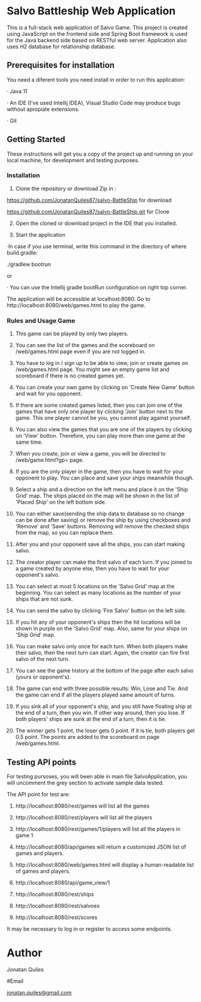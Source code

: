
# Salvo Battleship Web Application

This is a full-stack web application of Salvo Game.
This project is created using JavaScript on the frontend side and Spring Boot framework is used for the Java backend side based on RESTful web server.
Application also uses H2 database for relationship database.

## Prerequisites for installation

You need a diferent tools you need install in order to run this application:

· Java 11

· An IDE (I've used Intellij IDEA), Visual Studio Code may produce bugs without apropiate extensions.

· Git

## Getting Started

These instructions will get you a copy of the project up and running on your local machine, for development and testing purposes.

### Installation

1. Clone the repository or download Zip in :

https://github.com/JonatanQuiles87/salvo-BattleShip for download

https://github.com/JonatanQuiles87/salvo-BattleShip.git for Clone

2. Open the cloned or download project in the IDE that you installed.

3. Start the application

·In case if you use terminal, write this command in the directory of where build.gradle:

./gradlew bootrun

or

· You can use the Intellij gradle bootRun configuration on right top corner.

The application will be accessible at localhost:8080. Go to http://localhost:8080/web/games.html to play the game.

### Rules and Usage Game

1. This game can be played by only two players.

2. You can see the list of the games and the scoreboard on /web/games.html page even if you are not logged in.

3. You have to log in / sign up to be able to view, join or create games on /web/games.html page. You might see an empty game list and scoreboard if there is no created games yet.

4. You can create your own game by clicking on 'Create New Game' button and wait for you opponent.

5. If there are some created games listed, then you can join one of the games that have only one player by clicking 'Join' button next to the game. This one player cannot be you, you cannot play against yourself.

6. You can also view the games that you are one of the players by clicking on 'View' button. Therefore, you can play more than one game at the same time.

7. When you create, join or view a game, you will be directed to /web/game.html?gp= page.

8. If you are the only player in the game, then you have to wait for your opponent to play. You can place and save your ships meanwhile though.

9. Select a ship and a direction on the left menu and place it on the 'Ship Grid' map. The ships placed on the map will be shown in the list of 'Placed Ship' on the left bottom side.

10. You can either save(sending the ship data to database so no change can be done after saving) or remove the ship by using checkboxes and 'Remove' and 'Save' buttons. Removing will remove the checked ships from the map, so you can replace them.

11. After you and your opponent save all the ships, you can start making salvo.

12. The creator player can make the first salvo of each turn. If you joined to a game created by anyone else, then you have to wait for your opponent's salvo.

13. You can select at most 5 locations on the 'Salvo Grid' map at the beginning. You can select as many locations as the number of your ships that are not sunk.

14. You can send the salvo by clicking 'Fire Salvo' button on the left side.

15. If you hit any of your opponent's ships then the hit locations will be shown in purple on the 'Salvo Grid' map. Also, same for your ships on 'Ship Grid' map.

16. You can make salvo only once for each turn. When both players make their salvo, then the next turn can start. Again, the creator can fire first salvo of the next turn.

17. You can see the game history at the bottom of the page after each salvo (yours or opponent's).

18. The game can end with three possible results: Win, Lose and Tie. And the game can end if all the players played same amount of turns.

19. If you sink all of your opponent's ship, and you still have floating ship at the end of a turn, then you win. If other way around, then you lose. If both players' ships are sunk at the end of a turn, then it is tie.

20. The winner gets 1 point, the loser gets 0 point. If it is tie, both players get 0.5 point. The points are added to the scoreboard on page /web/games.html.

## Testing API points

For testing pursoses, you will been able in main file SalvoApplication, you will uncomment the grey section to activate sample data tested.

The API point for test are: 

1. http://localhost:8080/rest/games will list all the games

2. http://localhost:8080/rest/players will list all the players

3. http://localhost:8080/rest/games/1/players will list all the players in game 1

4. http://localhost:8080/api/games will return a customized JSON list of games and players.

5. http://localhost:8080/web/games.html will display a human-readable list of games and players.

6. http://localhost:8080/api/game_view/1

7. http://localhost:8080/rest/ships

8. http://localhost:8080/rest/salvoes

9. http://localhost:8080/rest/scores

It may be necessary to log in or register to access some endpoints.

# Author

Jonatan Quiles

#Email

jonatan.quiles@gmail.com
